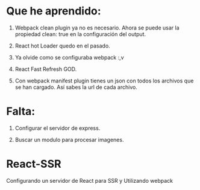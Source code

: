# Que he aprendido:

1. Webpack clean plugin ya no es necesario. Ahora se puede usar la propiedad clean: true en la configuración del output.

2. React hot Loader quedo en el pasado.

3. Ya olvide como se configuraba webpack :,v

4. React Fast Refresh GOD.

5. Con webpack manifest plugin tienes un json con todos los archivos que se han cargado. Así sabes la url de cada archivo.


# Falta:

1. Configurar el servidor de express.

2. Buscar un modulo para procesar imagenes. 

# React-SSR
Configurando un servidor de React para SSR y Utilizando webpack
